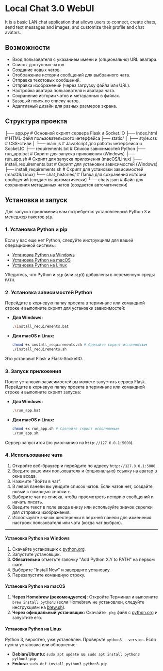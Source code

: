 # Local Chat 3.0 WebUI

It is a basic LAN chat application that allows users to connect, create chats, send text messages and images, and customize their profile and chat avatars.

## Возможности

* Вход пользователя с указанием имени и (опционально) URL аватара.
* Список доступных чатов.
* Создание новых чатов.
* Отображение истории сообщений для выбранного чата.
* Отправка текстовых сообщений.
* Отправка изображений (через загрузку файла или URL).
* Настройка аватара пользователя и аватара чата.
* Сохранение истории чатов и метаданных в файлах.
* Базовый поиск по списку чатов.
* Адаптивный дизайн для разных размеров экрана.

## Структура проекта
├── app.py              # Основной скрипт сервера Flask и Socket.IO
├── index.html          # HTML-файл пользовательского интерфейса
├── static/
│   ├── style.css       # CSS-стили
│   └── main.js         # JavaScript для работы интерфейса и Socket.IO
├── requirements.txt    # Список зависимостей Python
├── run_app.bat         # Скрипт для запуска приложения (Windows)
├── run_app.sh          # Скрипт для запуска приложения (macOS/Linux)
├── install_requirements.bat # Скрипт для установки зависимостей (Windows)
├── install_requirements.sh  # Скрипт для установки зависимостей (macOS/Linux)
└── chat_histories/     # Папка для сохранения истории сообщений (создается автоматически)
└── chats.json          # Файл для сохранения метаданных чатов (создается автоматически)


## Установка и запуск

Для запуска приложения вам потребуется установленный Python 3 и менеджер пакетов `pip`.

### 1. Установка Python и pip

Если у вас еще нет Python, следуйте инструкциям для вашей операционной системы:

* [Установка Python на Windows](#установка-python-на-windows)
* [Установка Python на macOS](#установка-python-на-macos)
* [Установка Python на Linux](#установка-python-на-linux)

Убедитесь, что Python и `pip` (или `pip3`) добавлены в переменную среды `PATH`.

### 2. Установка зависимостей Python

Перейдите в корневую папку проекта в терминале или командной строке и выполните скрипт для установки зависимостей:

* **Для Windows:**
    ```bash
    .\install_requirements.bat
    ```
* **Для macOS и Linux:**
    ```bash
    chmod +x install_requirements.sh # Сделайте скрипт исполняемым
    ./install_requirements.sh
    ```

Это установит Flask и Flask-SocketIO.

### 3. Запуск приложения

После установки зависимостей вы можете запустить сервер Flask. Перейдите в корневую папку проекта в терминале или командной строке и выполните скрипт запуска:

* **Для Windows:**
    ```bash
    .\run_app.bat
    ```
* **Для macOS и Linux:**
    ```bash
    chmod +x run_app.sh # Сделайте скрипт исполняемым
    ./run_app.sh
    ```

Сервер запустится (по умолчанию на `http://127.0.0.1:5000`).

### 4. Использование чата

1.  Откройте веб-браузер и перейдите по адресу `http://127.0.0.1:5000`.
2.  Введите ваше имя пользователя и (опционально) ссылку на аватар в окне входа.
3.  Нажмите "Войти в чат".
4.  В левой панели вы увидите список чатов. Если чатов нет, создайте новый с помощью кнопки `+`.
5.  Выберите чат из списка, чтобы просмотреть историю сообщений и начать писать.
6.  Введите текст в поле ввода внизу или используйте значок скрепки для отправки изображения.
7.  Используйте значок шестеренки в верхней панели для изменения настроек пользователя или чата (когда чат выбран).

---

#### Установка Python на Windows

1.  Скачайте установщик с [python.org](https://www.python.org/downloads/windows/).
2.  Запустите установщик.
3.  **Обязательно** отметьте галочку "Add Python X.Y to PATH" на первом шаге.
4.  Выберите "Install Now" и завершите установку.
5.  Перезапустите командную строку.

#### Установка Python на macOS

1.  **Через Homebrew (рекомендуется):** Откройте Терминал и выполните `brew install python3` (если Homebrew не установлен, следуйте инструкциям на [brew.sh](https://brew.sh/)).
2.  **Через официальный установщик:** Скачайте `.pkg` файл с [python.org](https://www.python.org/downloads/mac-osx/) и запустите его.

#### Установка Python на Linux

Python 3, вероятно, уже установлен. Проверьте `python3 --version`. Если нужна установка или обновление:

* **Debian/Ubuntu:** `sudo apt update && sudo apt install python3 python3-pip`
* **Fedora:** `sudo dnf install python3 python3-pip`
